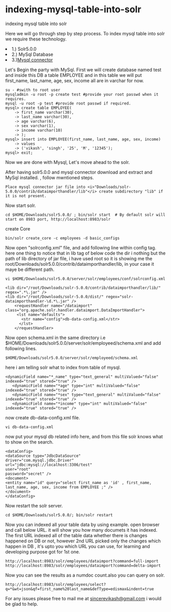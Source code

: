# indexing-mysql-table-into-solr
indexing mysql table into solr

Here we will go through step by step process.
To index mysql table into solr we require these technology.
<li> 1.) Solr5.0.0 </li>
<li> 2.) MySql Database</li>
<li> 3.)<a href = "http://cdn.mysql.com/archives/mysql-connector-java-5.1/mysql-connector-java-5.1.32.tar.gz">Mysql connector </a></li>

Let's Begin the party with MySql. First we will create database named test and inside this DB a table EMPLOYEE and in this table we will put first_name, last_name, age, sex, income all are in varchar for now.
```
su - #swith to root user
mysqladmin -u root -p create test #provide your root passwd when it requires.
mysql -u root -p test #provide root passwd if required.
mysql> create table EMPLOYEE(
    -> first_name varchar(30),
    -> last_name varchar(30),
    -> age varchar(6),
    -> sex varchar(1),
    -> income varchar(10)
    -> );
mysql> insert into EMPLOYEE(first_name, last_name, age, sex, income)
    -> values
    -> ('vikash', 'singh', '25', 'M', '12345');
mysql> exit;
```
Now we are done with Mysql, Let's move ahead to the solr.

After having solr5.0.0 and mysql connector download and extract and MySql installed. , follow mwntioned steps.
```
Place mysql connector jar file into <i>"Downloads/solr-5.0.0/contrib/dataimporthandler/lib"</i> create subdirectory "lib" if it is not present.
```
Now start solr.
```
cd $HOME/Downloads/solr5.0.0/ ; bin/solr start  # By default solr will start on 8983 port, http://localhost:8983/solr
```
create Core
```
bin/solr create_core -c employees -d basic_configs
```
Now open "solrconfig.xml" file, and add following line within config tag. here one thing to notice that in lib tag of below code the dir i nothing but the path of lib directory of jar file, i have used root so it is showing me the root/Downloads/solr5.0.0/contrib/dataimporthandler/lib, in your case it maye be different path.

```
vi $HOME/Downloads/solr5.0.0/server/solr/employees/conf/solrconfig.xml
```

``` 
<lib dir="/root/Downloads/solr-5.0.0/contrib/dataimporthandler/lib/" regex=".*\.jar" />
<lib dir="/root/Downloads/solr-5.0.0/dist/" regex="solr-dataimporthandler-\d.*\.jar" /> 
    <requestHandler name="/dataimport" class="org.apache.solr.handler.dataimport.DataImportHandler">
     <lst name="defaults"> 
       <str name="config">db-data-config.xml</str> 
      </lst> 
    </requestHandler>
```
Now open schema.xml in the same directory i.e $HOME/Downloads/solr5.0.0/server/solr/employeed/schema.xml and add following lines.
```
$HOME/Downloads/solr5.0.0/server/solr/employeed/schema.xml
```
here i am telling solr what to index from table of mysql.

```
<dynamicField name="*_name" type="text_general" multiValued="false" indexed="true" stored="true" />
   <dynamicField name="*age" type="int" multiValued="false" indexed="true" stored="true" />
   <dynamicField name="*sex" type="text_general" multiValued="false" indexed="true" stored="true" />
   <dynamicField name="*income" type="int" multiValued="false" indexed="true" stored="true" />
```
now create db-data-config.xml file.
```
vi db-data-config.xml
```

now put your mysql db related info here, and from this file solr knows what to show on the search.
```
<dataConfig>
<dataSource type="JdbcDataSource"
driver="com.mysql.jdbc.Driver"
url="jdbc:mysql://localhost:3306/test"
user="root"
password="secret" />
<document>
<entity name="id" query="select first_name as 'id' , first_name, last_name, age, sex, income from EMPLOYEE ;" />
</document>
</dataConfig>
```
Now restart the solr server.
```
cd $HOME/Downloads/solr5.0.0/; bin/solr restart
```
Now you can indexed all your table data by using example. open browser and call below URL. it will show you how many documets it has indexed. The first URL indexed all of the table data whether there is changes happened on DB or not, however 2nd URL picked only the changes which happen in DB , it's upto you which URL you can use, for learning and developing purpose got for 1st one.
```
http://localhost:8983/solr/employees/dataimport?command=full-import
http://localhost:8983/solr/employees/dataimport?command=delta-import
```

Now you can see the results as a numdoc count.also you can query on solr.
```
http://localhost:8983/solr/employees/select?q=*&wt=json&qf=first_name%20last_name&defType=edismax&indent=true
```
For any issues please free to mail me at sincerevikash@gmail.com i would be glad to help.
